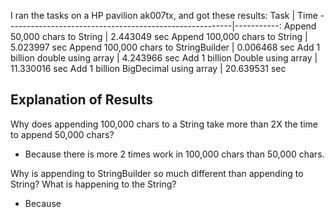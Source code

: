 I ran the tasks on a HP pavilion ak007tx, and got
these results:
Task 							| Time
--------------------------------------------------------|-----------:
Append 50,000 chars to String 				| 2.443049 sec
Append 100,000 chars to String 				| 5.023997 sec
Append 100,000 chars to StringBuilder 			| 0.006468 sec
Add 1 billion double using array 			| 4.243966 sec
Add 1 billion Double using array			| 11.330016 sec
Add 1 billion BigDecimal using array			| 20.639531 sec

## Explanation of Results

Why does appending 100,000 chars to a String take more than 2X the time to append 50,000 chars?

- Because there is more 2 times work in 100,000 chars than 50,000 chars.

Why is appending to StringBuilder so much different than appending to String? What is
happening to the String?

- Because 